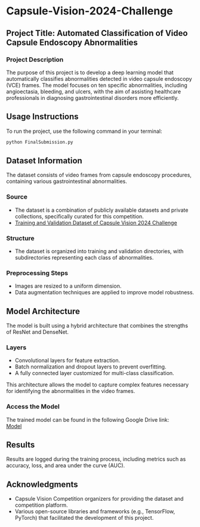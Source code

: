 # Capsule-Vision-2024-Challenge


## Project Title: Automated Classification of Video Capsule Endoscopy Abnormalities

### Project Description
The purpose of this project is to develop a deep learning model that automatically classifies abnormalities detected in video capsule endoscopy (VCE) frames. The model focuses on ten specific abnormalities, including angioectasia, bleeding, and ulcers, with the aim of assisting healthcare professionals in diagnosing gastrointestinal disorders more efficiently.

## Usage Instructions

To run the project, use the following command in your terminal:

```bash
python FinalSubmission.py
```
## Dataset Information

The dataset consists of video frames from capsule endoscopy procedures, containing various gastrointestinal abnormalities.

### Source
- The dataset is a combination of publicly available datasets and private collections, specifically curated for this competition.
- [Training and Validation Dataset of Capsule Vision 2024 Challenge](https://figshare.com/articles/dataset/Training_and_Validation_Dataset_of_Capsule_Vision_2024_Challenge/26403469?file=48018562)


### Structure
- The dataset is organized into training and validation directories, with subdirectories representing each class of abnormalities.

### Preprocessing Steps
- Images are resized to a uniform dimension.
- Data augmentation techniques are applied to improve model robustness.

## Model Architecture

The model is built using a hybrid architecture that combines the strengths of ResNet and DenseNet.

### Layers
- Convolutional layers for feature extraction.
- Batch normalization and dropout layers to prevent overfitting.
- A fully connected layer customized for multi-class classification.

This architecture allows the model to capture complex features necessary for identifying the abnormalities in the video frames.

### Access the Model  
The trained model can be found in the following Google Drive link:  
[Model](https://drive.google.com/drive/folders/1X68Qk8ovbCSkrWEt2myyXQ_JBl9AOlMz?usp=sharing)

## Results

Results are logged during the training process, including metrics such as accuracy, loss, and area under the curve (AUC).


## Acknowledgments

- Capsule Vision Competition organizers for providing the dataset and competition platform.
- Various open-source libraries and frameworks (e.g., TensorFlow, PyTorch) that facilitated the development of this project.

